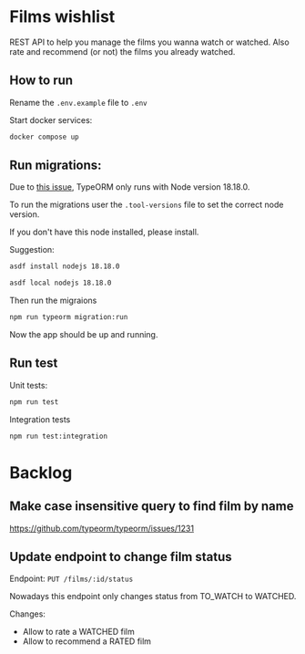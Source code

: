 # Films wishlist

REST API to help you manage the films you wanna watch or watched. Also rate and recommend (or not) the films you already watched.

## How to run

Rename the `.env.example` file to `.env`

Start docker services:

```sh
docker compose up
```

## Run migrations:

Due to [this issue](https://github.com/typeorm/typeorm/issues/10537), TypeORM only runs with Node version 18.18.0.

To run the migrations user the `.tool-versions` file to set the correct node version.

If you don't have this node installed, please install.

Suggestion:

```sh
asdf install nodejs 18.18.0
```

```sh
asdf local nodejs 18.18.0
```

Then run the migraions


```sh
npm run typeorm migration:run
```

Now the app should be up and running.

## Run test

Unit tests:

```sh
npm run test
```

Integration tests

```sh
npm run test:integration
```

# Backlog

## Make case insensitive query to find film by name

https://github.com/typeorm/typeorm/issues/1231


## Update endpoint to change film status

Endpoint: `PUT /films/:id/status`

Nowadays this endpoint only changes status from TO_WATCH to WATCHED. 

Changes:
- Allow to rate a WATCHED film
- Allow to recommend a RATED film